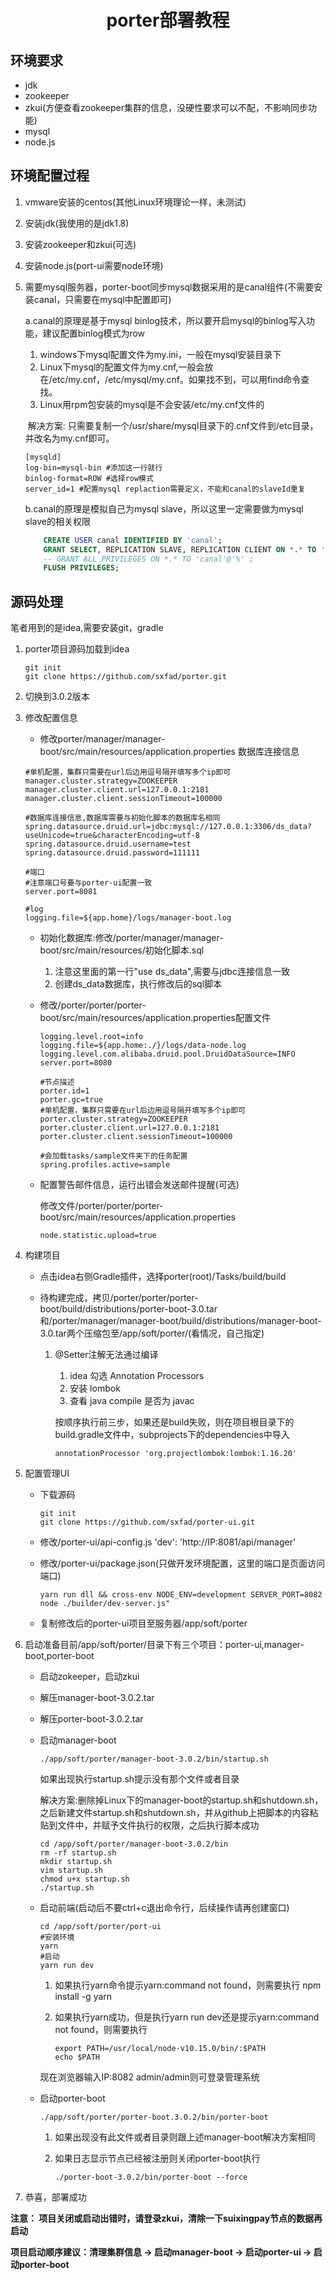 # <center>porter部署教程</center>

## 环境要求

- jdk
- zookeeper
- zkui(方便查看zookeeper集群的信息，没硬性要求可以不配，不影响同步功能)
- mysql
- node.js

## 环境配置过程

1. vmware安装的centos(其他Linux环境理论一样，未测试)

2. 安装jdk(我使用的是jdk1.8)

3. 安装zookeeper和zkui(可选)

4. 安装node.js(port-ui需要node环境)

5. 需要mysql服务器，porter-boot同步mysql数据采用的是canal组件(不需要安装canal，只需要在mysql中配置即可)

   a.canal的原理是基于mysql binlog技术，所以要开启mysql的binlog写入功能，建议配置binlog模式为row

   1. windows下mysql配置文件为my.ini，一般在mysql安装目录下
   2. Linux下mysql的配置文件为my.cnf,一般会放在/etc/my.cnf，/etc/mysql/my.cnf。如果找不到，可以用find命令查找。
   3. Linux用rpm包安装的mysql是不会安装/etc/my.cnf文件的


   ​	解决方案: 只需要复制一个/usr/share/mysql目录下的.cnf文件到/etc目录，并改名为my.cnf即可。

   ````
   [mysqld]
   log-bin=mysql-bin #添加这一行就行
   binlog-format=ROW #选择row模式
   server_id=1 #配置mysql replaction需要定义，不能和canal的slaveId重复
   ````

   b.canal的原理是模拟自己为mysql slave，所以这里一定需要做为mysql slave的相关权限

   ````sql
       CREATE USER canal IDENTIFIED BY 'canal';    
       GRANT SELECT, REPLICATION SLAVE, REPLICATION CLIENT ON *.* TO 'canal'@'%';  
       -- GRANT ALL PRIVILEGES ON *.* TO 'canal'@'%' ;  
       FLUSH PRIVILEGES; 
   ````

## 源码处理

笔者用到的是idea,需要安装git，gradle

1. porter项目源码加载到idea

   ````
   git init
   git clone https://github.com/sxfad/porter.git
   ````

2. 切换到3.0.2版本

3. 修改配置信息

   - 修改porter/manager/manager-boot/src/main/resources/application.properties 数据库连接信息

   ````properties
   #单机配置，集群只需要在url后边用逗号隔开填写多个ip即可
   manager.cluster.strategy=ZOOKEEPER
   manager.cluster.client.url=127.0.0.1:2181
   manager.cluster.client.sessionTimeout=100000
   
   #数据库连接信息,数据库需要与初始化脚本的数据库名相同
   spring.datasource.druid.url=jdbc:mysql://127.0.0.1:3306/ds_data?useUnicode=true&characterEncoding=utf-8
   spring.datasource.druid.username=test
   spring.datasource.druid.password=111111
   
   #端口
   #注意端口号要与porter-ui配置一致
   server.port=8081
   
   #log
   logging.file=${app.home}/logs/manager-boot.log
   ````

   - 初始化数据库:修改/porter/manager/manager-boot/src/main/resources/初始化脚本.sql

     1. 注意这里面的第一行"use ds_data",需要与jdbc连接信息一致
     2. 创建ds_data数据库，执行修改后的sql脚本

   - 修改/porter/porter/porter-boot/src/main/resources/application.properties配置⽂件

     ````properties
     logging.level.root=info
     logging.file=${app.home:./}/logs/data-node.log
     logging.level.com.alibaba.druid.pool.DruidDataSource=INFO
     server.port=8080
     
     #节点描述
     porter.id=1
     porter.gc=true
     #单机配置，集群只需要在url后边用逗号隔开填写多个ip即可
     porter.cluster.strategy=ZOOKEEPER
     porter.cluster.client.url=127.0.0.1:2181
     porter.cluster.client.sessionTimeout=100000
     
     #会加载tasks/sample文件夹下的任务配置
     spring.profiles.active=sample
     ````

   - 配置警告邮件信息，运行出错会发送邮件提醒(可选)

     修改⽂件/porter/porter/porter-boot/src/main/resources/application.properties

     ````properties
     node.statistic.upload=true
     ````

4. 构建项目

   - 点击idea右侧Gradle插件，选择porter(root)/Tasks/build/build

   - 待构建完成，拷⻉/porter/porter/porter-boot/build/distributions/porter-boot-3.0.tar 和/porter/manager/manager-boot/build/distributions/manager-boot-3.0.tar两个压缩包⾄/app/soft/porter/(看情况，⾃⼰指定)

     1. @Setter注解无法通过编译

        1. idea 勾选 Annotation Processors
        2. 安装 lombok
        3. 查看 java compile 是否为 javac

        按顺序执行前三步，如果还是build失败，则在项目根目录下的build.gradle文件中，subprojects下的dependencies中导入

        ````
        annotationProcessor 'org.projectlombok:lombok:1.16.20'
        ````

5. 配置管理UI

   - 下载源码  

     ````
     git init 
     git clone https://github.com/sxfad/porter-ui.git
     ````
   - 修改/porter-ui/api-config.js 'dev': 'http://IP:8081/api/manager'

   - 修改/porter-ui/package.json(只做开发环境配置，这⾥的端⼝是⻚⾯访问端⼝)

     ````
     yarn run dll && cross-env NODE_ENV=development SERVER_PORT=8082 node ./builder/dev-server.js"
     ````

   - 复制修改后的porter-ui项⽬⾄服务器/app/soft/porter

6. 启动准备目前/app/soft/porter/⽬录下有三个项⽬：porter-ui,manager-boot,porter-boot

   - 启动zokeeper，启动zkui

   - 解压manager-boot-3.0.2.tar

   - 解压porter-boot-3.0.2.tar

   - 启动manager-boot

     ````
     ./app/soft/porter/manager-boot-3.0.2/bin/startup.sh
     ````

     如果出现执行startup.sh提示没有那个文件或者目录

     解决方案:删除掉Linux下的manager-boot的startup.sh和shutdown.sh，之后新建文件startup.sh和shutdown.sh，并从github上把脚本的内容粘贴到文件中，并赋予文件执行的权限，之后执行脚本成功

     ````
     cd /app/soft/porter/manager-boot-3.0.2/bin
     rm -rf startup.sh
     mkdir startup.sh
     vim startup.sh
     chmod u+x startup.sh
     ./startup.sh
     ````

     

   - 启动前端(启动后不要ctrl+c退出命令⾏，后续操作请再创建窗⼝)

     ````
     cd /app/soft/porter/port-ui
     #安装环境
     yarn
     #启动
     yarn run dev
     ````

     1. 如果执行yarn命令提示yarn:command not found，则需要执行 npm install -g yarn

     2. 如果执行yarn成功，但是执行yarn run dev还是提示yarn:command not found，则需要执行

        ````
        export PATH=/usr/local/node-v10.15.0/bin/:$PATH
        echo $PATH
        ````

     现在浏览器输入IP:8082 admin/admin则可登录管理系统

   - 启动porter-boot

     ````
     ./app/soft/porter/porter-boot.3.0.2/bin/porter-boot
     ````

     1. 如果出现没有此文件或者目录则跟上述manager-boot解决方案相同

     2. 如果日志显示节点已经被注册则关闭porter-boot执行

        ````
        ./porter-boot-3.0.2/bin/porter-boot --force
        ````

7. 恭喜，部署成功

**注意： 项⽬关闭或启动出错时，请登录zkui，清除⼀下suixingpay节点的数据再启动**

**项⽬启动顺序建议：清理集群信息 -> 启动manager-boot -> 启动porter-ui -> 启动porter-boot**